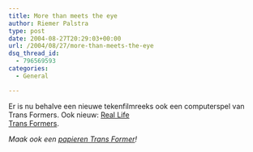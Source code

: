 ```yaml
---
title: More than meets the eye
author: Riemer Palstra
type: post
date: 2004-08-27T20:29:03+00:00
url: /2004/08/27/more-than-meets-the-eye
dsq_thread_id:
  - 796569593
categories:
  - General

---
```

Er is nu behalve een nieuwe tekenfilmreeks ook een computerspel van Trans Formers. Ook nieuw: [Real Life  
Trans Formers][1].

_Maak ook een [papieren Trans Former][2]!_

 [1]: http://history.cookiethievery.com/071904/
 [2]: http://www.protoformproject.com/Paperformers/Paperformers.html
